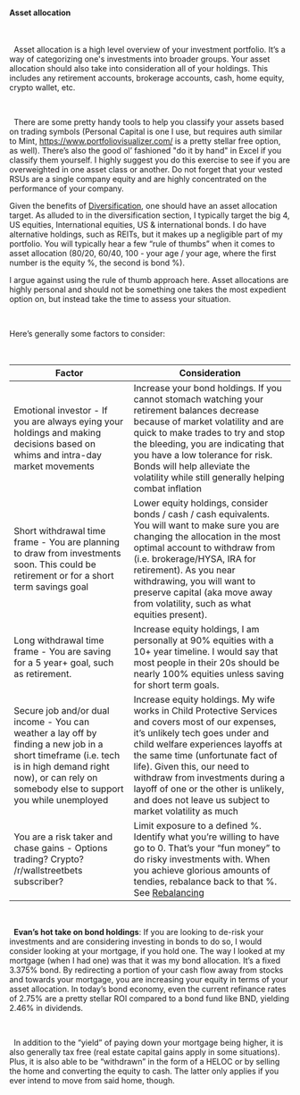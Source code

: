#### Asset allocation

&nbsp;  

  Asset allocation is a high level overview of your investment portfolio. It’s a way of categorizing one's investments into broader groups. Your asset allocation should also take into consideration all of your holdings. This includes any retirement accounts, brokerage accounts, cash, home equity, crypto wallet, etc.

&nbsp;  

  There are some pretty handy tools to help you classify your assets based on trading symbols (Personal Capital is one I use, but requires auth similar to Mint, https://www.portfoliovisualizer.com/ is a pretty stellar free option, as well). There’s also the good ol’ fashioned "do it by hand" in Excel if you classify them yourself. I highly suggest you do this exercise to see if you are overweighted in one asset class or another. Do not forget that your vested RSUs are a single company equity and are highly concentrated on the performance of your company.

Given the benefits of [Diversification](/investments/diversification), one should have an asset allocation target. As alluded to in the diversification section, I typically target the big 4, US equities, International equities, US & international bonds. I do have alternative holdings, such as REITs, but it makes up a negligible part of my portfolio. You will typically hear a few “rule of thumbs” when it comes to asset allocation (80/20, 60/40, 100 - your age / your age, where the first number is the equity %, the second is bond %).

I argue against using the rule of thumb approach here. Asset allocations are highly personal and should not be something one takes the most expedient option on, but instead take the time to assess your situation.

&nbsp;  

Here’s generally some factors to consider:

&nbsp;  

| Factor | Consideration |
| ------ | ------------- |
| Emotional investor - If you are always eying your holdings and making decisions based on whims and intra-day market movements | Increase your bond holdings. If you cannot stomach watching your retirement balances decrease because of market volatility and are quick to make trades to try and stop the bleeding, you are indicating that you have a low tolerance for risk. Bonds will help alleviate the volatility while still generally helping combat inflation |
| Short withdrawal time frame - You are planning to draw from investments soon. This could be retirement or for a short term savings goal | Lower equity holdings, consider bonds / cash / cash equivalents. You will want to make sure you are changing the allocation in the most optimal account to withdraw from (i.e. brokerage/HYSA, IRA for retirement). As you near withdrawing, you will want to preserve capital (aka move away from volatility, such as what equities present). |
| Long withdrawal time frame - You are saving for a 5 year+ goal, such as retirement. | Increase equity holdings, I am personally at 90% equities with a 10+ year timeline. I would say that most people in their 20s should be nearly 100% equities unless saving for short term goals. |
| Secure job and/or dual income - You can weather a lay off by finding a new job in a short timeframe (i.e. tech is in high demand right now), or can rely on somebody else to support you while unemployed | Increase equity holdings. My wife works in Child Protective Services and covers most of our expenses, it’s unlikely tech goes under and child welfare experiences layoffs at the same time (unfortunate fact of life). Given this, our need to withdraw from investments during a layoff of one or the other is unlikely, and does not leave us subject to market volatility as much |
| You are a risk taker and chase gains - Options trading? Crypto? /r/wallstreetbets subscriber? | Limit exposure to a defined %. Identify what you’re willing to have go to 0. That’s your “fun money” to do risky investments with. When you achieve glorious amounts of tendies, rebalance back to that %. See [Rebalancing](/investments/rebalancing) |

&nbsp;  

  **Evan’s hot take on bond holdings**: If you are looking to de-risk your investments and are considering investing in bonds to do so, I would consider looking at your mortgage, if you hold one.
The way I looked at my mortgage (when I had one) was that it was my bond allocation. It’s a fixed 3.375% bond. By redirecting a portion of your cash flow away from stocks and towards your mortgage, you are increasing your equity in terms of your asset allocation. In today’s bond economy, even the current refinance rates of 2.75% are a pretty stellar ROI compared to a bond fund like BND, yielding 2.46% in dividends.

&nbsp;  

  In addition to the “yield” of paying down your mortgage being higher, it is also generally tax free (real estate capital gains apply in some situations). Plus, it is also able to be “withdrawn” in the form of a HELOC or by selling the home and converting the equity to cash. The latter only applies if you ever intend to move from said home, though.
